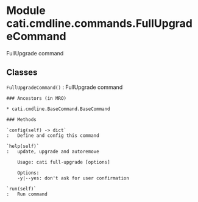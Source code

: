 Module cati.cmdline.commands.FullUpgradeCommand
===============================================
FullUpgrade command

Classes
-------

`FullUpgradeCommand()`
:   FullUpgrade command

    ### Ancestors (in MRO)

    * cati.cmdline.BaseCommand.BaseCommand

    ### Methods

    `config(self) ‑> dict`
    :   Define and config this command

    `help(self)`
    :   update, upgrade and autoremove
        
        Usage: cati full-upgrade [options]
        
        Options:
        -y|--yes: don't ask for user confirmation

    `run(self)`
    :   Run command